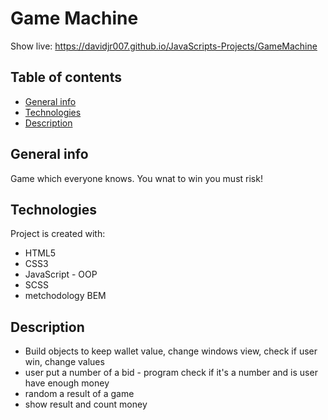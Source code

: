 # Game Machine

Show live: https://davidjr007.github.io/JavaScripts-Projects/GameMachine

## Table of contents

- [General info](#general-info)
- [Technologies](#technologies)
- [Description](#description)

## General info

Game which everyone knows. You wnat to win you must risk!

## Technologies

Project is created with:

- HTML5
- CSS3
- JavaScript - OOP
- SCSS
- metchodology BEM

## Description

- Build objects to keep wallet value, change windows view, check if user win, change values
- user put a number of a bid - program check if it's a number and is user have enough money
- random a result of a game
- show result and count money
